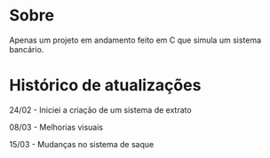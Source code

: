 # Sobre

Apenas um projeto em andamento feito em C que simula um sistema bancário.

# Histórico de atualizações

24/02 - Iniciei a criação de um sistema de extrato 

08/03 - Melhorias visuais

15/03 - Mudanças no sistema de saque
